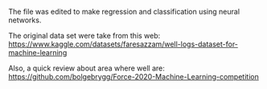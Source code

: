 The file was edited to make regression and classification using neural networks.

The original data set were take from this web: https://www.kaggle.com/datasets/faresazzam/well-logs-dataset-for-machine-learning

Also, a quick review about area where well are: https://github.com/bolgebrygg/Force-2020-Machine-Learning-competition
